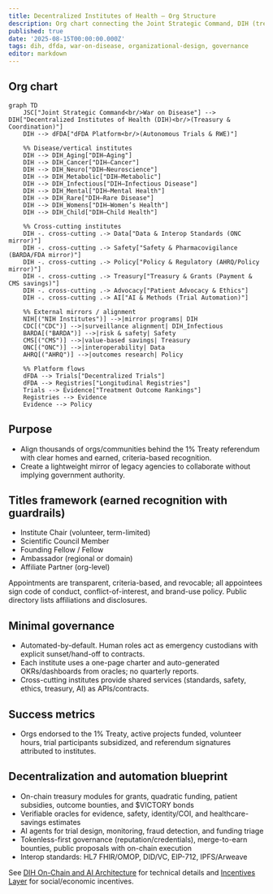 ```yaml
---
title: Decentralized Institutes of Health — Org Structure
description: Org chart connecting the Joint Strategic Command, DIH (treasury), dFDA platform, decentralized sub-institutes (including Aging), and mirrors of legacy agencies to align communities behind the 1% Treaty referendum.
published: true
date: '2025-08-15T00:00:00.000Z'
tags: dih, dfda, war-on-disease, organizational-design, governance
editor: markdown
---
```


## Org chart

```mermaid
graph TD
    JSC["Joint Strategic Command<br/>War on Disease"] --> DIH["Decentralized Institutes of Health (DIH)<br/>(Treasury & Coordination)"]
    DIH --> dFDA["dFDA Platform<br/>(Autonomous Trials & RWE)"]

    %% Disease/vertical institutes
    DIH --> DIH_Aging["DIH–Aging"]
    DIH --> DIH_Cancer["DIH–Cancer"]
    DIH --> DIH_Neuro["DIH–Neuroscience"]
    DIH --> DIH_Metabolic["DIH–Metabolic"]
    DIH --> DIH_Infectious["DIH–Infectious Disease"]
    DIH --> DIH_Mental["DIH–Mental Health"]
    DIH --> DIH_Rare["DIH–Rare Disease"]
    DIH --> DIH_Womens["DIH–Women’s Health"]
    DIH --> DIH_Child["DIH–Child Health"]

    %% Cross-cutting institutes
    DIH -. cross-cutting .-> Data["Data & Interop Standards (ONC mirror)"]
    DIH -. cross-cutting .-> Safety["Safety & Pharmacovigilance (BARDA/FDA mirror)"]
    DIH -. cross-cutting .-> Policy["Policy & Regulatory (AHRQ/Policy mirror)"]
    DIH -. cross-cutting .-> Treasury["Treasury & Grants (Payment & CMS savings)"]
    DIH -. cross-cutting .-> Advocacy["Patient Advocacy & Ethics"]
    DIH -. cross-cutting .-> AI["AI & Methods (Trial Automation)"]

    %% External mirrors / alignment
    NIH[("NIH Institutes")] -->|mirror programs| DIH
    CDC[("CDC")] -->|surveillance alignment| DIH_Infectious
    BARDA[("BARDA")] -->|risk & safety| Safety
    CMS[("CMS")] -->|value-based savings| Treasury
    ONC[("ONC")] -->|interoperability| Data
    AHRQ[("AHRQ")] -->|outcomes research| Policy

    %% Platform flows
    dFDA --> Trials["Decentralized Trials"]
    dFDA --> Registries["Longitudinal Registries"]
    Trials --> Evidence["Treatment Outcome Rankings"]
    Registries --> Evidence
    Evidence --> Policy
```

## Purpose

- Align thousands of orgs/communities behind the 1% Treaty referendum with clear homes and earned, criteria-based recognition.
- Create a lightweight mirror of legacy agencies to collaborate without implying government authority.

## Titles framework (earned recognition with guardrails)

- Institute Chair (volunteer, term-limited)
- Scientific Council Member
- Founding Fellow / Fellow
- Ambassador (regional or domain)
- Affiliate Partner (org-level)

Appointments are transparent, criteria-based, and revocable; all appointees sign code of conduct, conflict-of-interest, and brand-use policy. Public directory lists affiliations and disclosures.

## Minimal governance

- Automated-by-default. Human roles act as emergency custodians with explicit sunset/hand-off to contracts.
- Each institute uses a one-page charter and auto-generated OKRs/dashboards from oracles; no quarterly reports.
- Cross-cutting institutes provide shared services (standards, safety, ethics, treasury, AI) as APIs/contracts.

## Success metrics

- Orgs endorsed to the 1% Treaty, active projects funded, volunteer hours, trial participants subsidized, and referendum signatures attributed to institutes.


## Decentralization and automation blueprint

- On-chain treasury modules for grants, quadratic funding, patient subsidies, outcome bounties, and $VICTORY bonds
- Verifiable oracles for evidence, safety, identity/COI, and healthcare-savings estimates
- AI agents for trial design, monitoring, fraud detection, and funding triage
- Tokenless-first governance (reputation/credentials), merge-to-earn bounties, public proposals with on-chain execution
- Interop standards: HL7 FHIR/OMOP, DID/VC, EIP-712, IPFS/Arweave

See [DIH On-Chain and AI Architecture](../../architecture/dih-onchain-architecture.md) for technical details and [Incentives Layer](../incentives-layer.md) for social/economic incentives.




